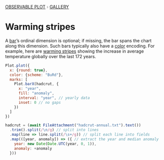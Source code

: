 <div style="color: grey; font: 13px/25.5px var(--sans-serif); text-transform: uppercase;"><h1 style="display: none;">Plot: Warming stripes</h1><a href="/plot">Observable Plot</a> › <a href="/@observablehq/plot-gallery">Gallery</a></div>

# Warming stripes

A [bar](https://observablehq.com/plot/marks/bar)’s ordinal dimension is optional; if missing, the bar spans the chart along this dimension. Such bars typically also have a [color](https://observablehq.com/plot/features/scales#color-scales) encoding. For example, here are [warming stripes](https://showyourstripes.info/) showing the increase in average temperature globally over the last 172 years.

```js echo
Plot.plot({
  x: {round: true},
  color: {scheme: "BuRd"},
  marks: [
    Plot.barX(hadcrut, {
      x: "year",
      fill: "anomaly",
      interval: "year", // yearly data
      inset: 0 // no gaps
    })
  ]
})
```

```js echo
hadcrut = (await FileAttachment("hadcrut-annual.txt").text())
  .trim().split(/\n/g) // split into lines
  .map(line => line.split(/\s+/g)) // split each line into fields 
  .map(([year, anomaly]) => ({ // extract the year and median anomaly
    year: new Date(Date.UTC(year, 0, 1)), 
    anomaly: +anomaly
  }))
```
